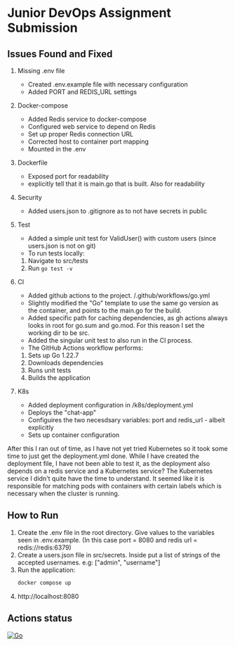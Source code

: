 # Junior DevOps Assignment Submission

## Issues Found and Fixed

1. Missing .env file
   - Created .env.example file with necessary configuration
   - Added PORT and REDIS_URL settings

2. Docker-compose
   - Added Redis service to docker-compose
   - Configured web service to depend on Redis
   - Set up proper Redis connection URL
   - Corrected host to container port mapping
   - Mounted in the .env

3. Dockerfile
   - Exposed port for readability
   - explicitly tell that it is main.go that is built. Also for readability

4. Security
   - Added users.json to .gitignore as to not have secrets in public

5. Test
   - Added a simple unit test for ValidUser() with custom users (since users.json is not on git)
   - To run tests locally:
   1. Navigate to src/tests
   2. Run `go test -v`

6. CI
   - Added github actions to the project. /.github/workflows/go.yml
   - Slightly modified the "Go" template to use the same go version as the container,
   and points to the main.go for the build.
   - Added specific path for caching dependencies, as gh actions always looks in root for go.sum and go.mod. For this reason I set the working dir to be src.
   - Added the singular unit test to also run in the CI process.
   - The GitHub Actions workflow  performs:
   1. Sets up Go 1.22.7
   2. Downloads dependencies
   3. Runs unit tests
   4. Builds the application

7. K8s
   - Added deployment configuration in /k8s/deployment.yml
   - Deploys the "chat-app" 
   - Configuires the two necesdsary variables: port and redis_url - albeit explicitly
   - Sets up container configuration

After this I ran out of time, as I have not yet tried Kubernetes so it took some time to just get the deployment.yml done.
While I have created the deployment file, I have not been able to test it, as the deployment also depends on a redis service and a Kubernetes service? The Kubernetes service I didn't quite have the time to understand. It seemed like it is responsible for matching pods with containers with certain labels which is necessary when the cluster is running.

## How to Run

1. Create the .env file in the root directory. Give values to the variables seen in .env.example. (In this case port = 8080 and redis url = redis://redis:6379)
2. Create a users.json file in src/secrets. Inside put a list of strings of the accepted usernames. e.g: ["admin", "username"]
3. Run the application:
   ```bash
   docker compose up
4. http://localhost:8080

## Actions status
[![Go](https://github.com/SvenningsenDev/junior-devops-assignment-fork/actions/workflows/go.yml/badge.svg)](https://github.com/SvenningsenDev/junior-devops-assignment-fork/actions/workflows/go.yml)